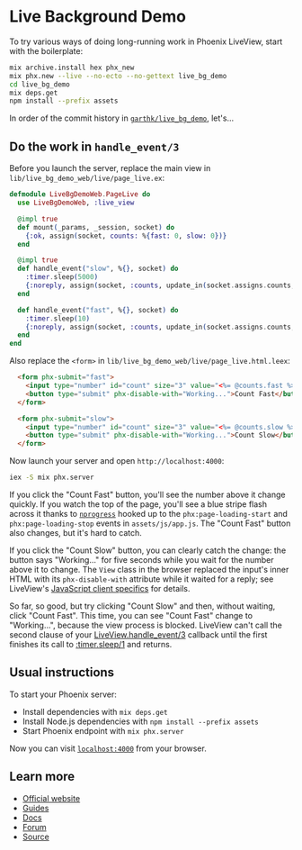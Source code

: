 # Live Background Demo

To try various ways of doing long-running work in Phoenix LiveView, start with the boilerplate:

```bash
mix archive.install hex phx_new
mix phx.new --live --no-ecto --no-gettext live_bg_demo
cd live_bg_demo
mix deps.get
npm install --prefix assets
```

In order of the commit history in [`garthk/live_bg_demo`][repo], let's...

[repo]: https://github.com/garthk/live_bg_demo

## Do the work in `handle_event/3`

Before you launch the server, replace the main view in `lib/live_bg_demo_web/live/page_live.ex`:

```elixir
defmodule LiveBgDemoWeb.PageLive do
  use LiveBgDemoWeb, :live_view

  @impl true
  def mount(_params, _session, socket) do
    {:ok, assign(socket, counts: %{fast: 0, slow: 0})}
  end

  @impl true
  def handle_event("slow", %{}, socket) do
    :timer.sleep(5000)
    {:noreply, assign(socket, :counts, update_in(socket.assigns.counts, [:slow], &(&1 + 1)))}
  end

  def handle_event("fast", %{}, socket) do
    :timer.sleep(10)
    {:noreply, assign(socket, :counts, update_in(socket.assigns.counts, [:fast], &(&1 + 1)))}
  end
end
```

Also replace the `<form>` in `lib/live_bg_demo_web/live/page_live.html.leex`:

```html
  <form phx-submit="fast">
    <input type="number" id="count" size="3" value="<%= @counts.fast %>" disabled>
    <button type="submit" phx-disable-with="Working...">Count Fast</button>
  </form>

  <form phx-submit="slow">
    <input type="number" id="count" size="3" value="<%= @counts.slow %>" disabled>
    <button type="submit" phx-disable-with="Working...">Count Slow</button>
  </form>
```

Now launch your server and open `http://localhost:4000`:

```bash
iex -S mix phx.server
```

If you click the "Count Fast" button, you'll see the number above it change quickly. If you watch the top of the page, you'll see a blue stripe flash across it thanks to [`nprogress`][nprogress] hooked up to the `phx:page-loading-start` and `phx:page-loading-stop` events in `assets/js/app.js`. The "Count Fast" button also changes, but it's hard to catch.

If you click the "Count Slow" button, you can clearly catch the change: the button says "Working..." for five seconds while you wait for the number above it to change. The `View` class in the browser replaced the input's inner HTML with its `phx-disable-with` attribute while it waited for a reply; see LiveView's [JavaScript client specifics] for details.

So far, so good, but try clicking "Count Slow" and then, without waiting, click "Count Fast". This time, you can see "Count Fast" change to "Working...", because the view process is blocked. LiveView can't call the second clause of your [LiveView.handle_event/3] callback until the first finishes its call to [:timer.sleep/1] and returns.

[:timer.sleep/1]: http://erlang.org/doc/man/timer.html#sleep-1
[JavaScript client specifics]: https://hexdocs.pm/phoenix_live_view/form-bindings.html#javascript-client-specifics
[LiveView.handle_event/3]: https://hexdocs.pm/phoenix_live_view/Phoenix.LiveView.html#c:handle_info/3
[nprogress]: https://www.npmjs.com/package/nprogress

## Usual instructions

To start your Phoenix server:

* Install dependencies with `mix deps.get`
* Install Node.js dependencies with `npm install --prefix assets`
* Start Phoenix endpoint with `mix phx.server`

Now you can visit [`localhost:4000`](http://localhost:4000) from your browser.

## Learn more

* [Official website](https://www.phoenixframework.org/)
* [Guides](https://hexdocs.pm/phoenix/overview.html)
* [Docs](https://hexdocs.pm/phoenix)
* [Forum](https://elixirforum.com/c/phoenix-forum)
* [Source](https://github.com/phoenixframework/phoenix)
